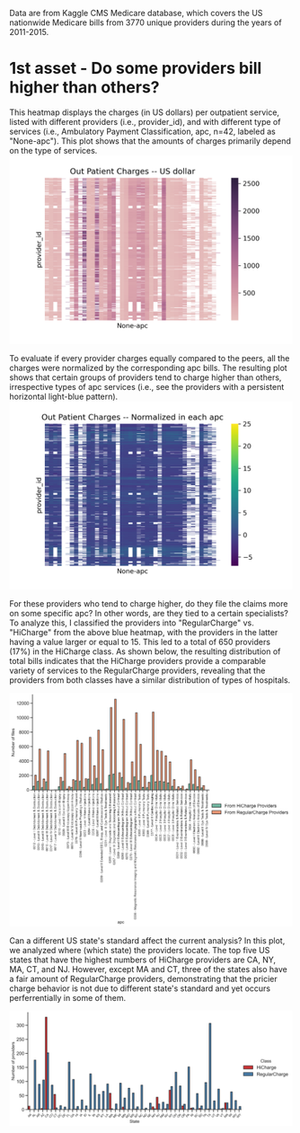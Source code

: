 Data are from Kaggle CMS Medicare database, which covers the US nationwide Medicare bills from 3770 unique providers during the years of 2011-2015. 
# 1st asset - Do some providers bill higher than others? 

This heatmap displays the charges (in US dollars) per outpatient service, listed with different providers (i.e., provider_id), and with different type of services (i.e., Ambulatory Payment Classification, apc, n=42, labeled as "None-apc"). This plot shows that the amounts of charges primarily depend on the type of services.  
![Figure1](OutPatientCharges.png)     


To evaluate if every provider charges equally compared to the peers, all the charges were normalized by the corresponding apc bills. The resulting plot shows that certain groups of providers tend to charge higher than others, irrespective types of apc services (i.e., see the providers with a persistent horizontal light-blue pattern).   
![Figure2](OutPatientChargesNorm.png)

For these providers who tend to charge higher, do they file the claims more on some specific apc? In other words, are they tied to a certain specialists? To analyze this, I classified the providers into "RegularCharge" vs. "HiCharge" from the above blue heatmap, with the providers in the latter having a value larger or equal to 15. This led to a total of 650 providers (17%) in the HiCharge class. As shown below, the resulting distribution of total bills indicates that the HiCharge providers provide a comparable variety of services to the RegularCharge providers, revealing that the providers from both classes have a similar distribution of types of hospitals.      

![Figure3](Providersbyapc.png)


Can a different US state's standard affect the current analysis? In this plot, we analyzed where (which state) the providers locate. The top five US states that have the highest numbers of HiCharge providers are CA, NY, MA, CT, and NJ. However, except MA and CT, three of the states also have a fair amount of RegularCharge providers, demonstrating that the pricier charge behavior is not due to different state's standard and yet occurs perferrentially in some of them.               

![Figure4](ProvidersbyState.png)
